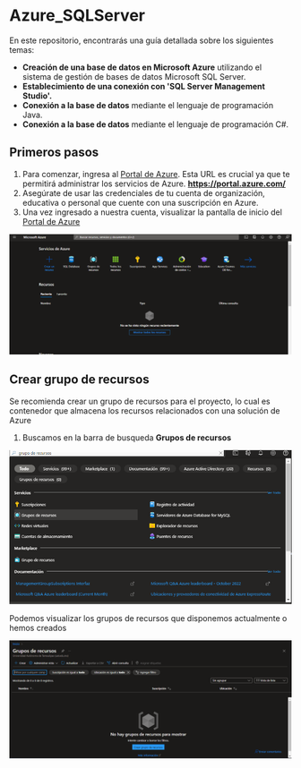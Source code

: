 # Azure_SQLServer

En este repositorio, encontrarás una guía detallada sobre los siguientes temas:

- **Creación de una base de datos en Microsoft Azure** utilizando el sistema de gestión de bases de datos Microsoft SQL Server.
- **Establecimiento de una conexión con 'SQL Server Management Studio'.**
- **Conexión a la base de datos** mediante el lenguaje de programación Java.
- **Conexión a la base de datos** mediante el lenguaje de programación C#.

## Primeros pasos

1. Para comenzar, ingresa al [Portal de Azure](https://portal.azure.com/). Esta URL es crucial ya que te permitirá administrar los servicios de Azure. **https://portal.azure.com/**
2. Asegúrate de usar las credenciales de tu cuenta de organización, educativa o personal que cuente con una suscripción en Azure.
3. Una vez ingresado a nuestra cuenta, visualizar la pantalla de inicio del [Portal de Azure](https://portal.azure.com/)

![Portal de Azure](image.png "Portal de Azure")

## Crear grupo de recursos

Se recomienda crear un grupo de recursos para el proyecto, lo cual es contenedor que almacena los recursos relacionados con una solución de Azure

1. Buscamos en la barra de busqueda **Grupos de recursos**

![Buscar grupo de recursos](image-2.png)

Podemos visualizar los grupos de recursos que disponemos actualmente o hemos creados

![Grupo de recursos](image-1.png)

